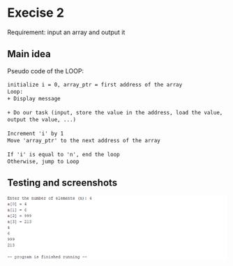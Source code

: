 # Execise 2

Requirement: input an array and output it

## Main idea
Pseudo code of the LOOP:
```
initialize i = 0, array_ptr = first address of the array
Loop:
+ Display message 

+ Do our task (input, store the value in the address, load the value, output the value, ...)

Increment 'i' by 1
Move 'array_ptr' to the next address of the array

If 'i' is equal to 'n', end the loop
Otherwise, jump to Loop
```

## Testing and screenshots

![Alt text](ex_3_screenshot.png)
